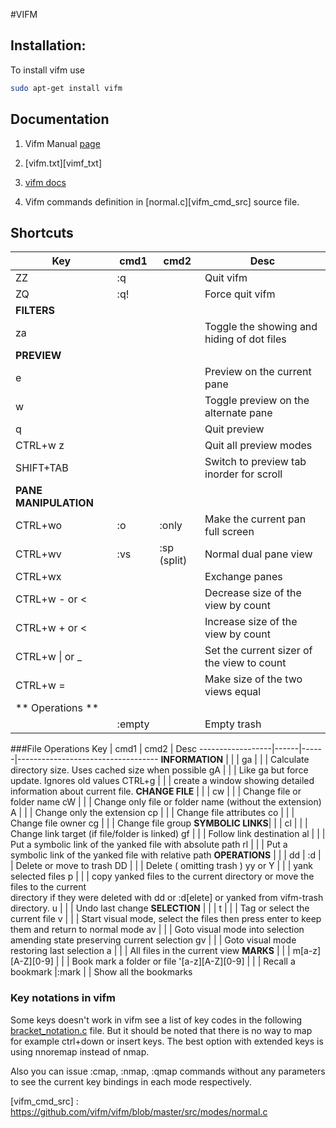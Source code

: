#VIFM

## Installation:
To install vifm use
~~~bash
sudo apt-get install vifm
~~~

## Documentation

1. Vifm Manual [page][vifm_manual]

2. [vifm.txt][vimf_txt]

3. [vifm docs][vifm_doc]

4. Vifm commands definition in [normal.c][vifm_cmd_src] source file.

## Shortcuts

Key                 | cmd1 | cmd2          |    Desc
--------------------|------|---------------|-----------------------------------
ZZ                  | :q   |               | Quit vifm
ZQ                  | :q!  |               | Force quit vifm
**FILTERS**         |      |               |
za                  |      |               | Toggle the showing and hiding of dot files
**PREVIEW**         |      |               |
e                   |      |               | Preview on the current pane
w                   |      |               | Toggle preview on the alternate pane 
q                   |      |               | Quit preview
CTRL+w z            |      |               | Quit all preview modes
SHIFT+TAB           |      |               | Switch to preview tab inorder for scroll
**PANE MANIPULATION**|     |               |
CTRL+wo             | :o   |  :only        | Make the current pan full screen
CTRL+wv             | :vs  |  :sp (split)  | Normal dual pane view
CTRL+wx             |      |               | Exchange panes
CTRL+w  - or <      |      |               | Decrease size of the view by count
CTRL+w  + or <      |      |               | Increase size of the view by count
CTRL+w  &#124; or _ |      |               | Set the current sizer of the view to count
CTRL+w  =           |      |               | Make size of the two views equal
** Operations **|||
                    |:empty|               | Empty trash

###File Operations
Key               | cmd1 | cmd2 |    Desc
------------------|------|------|-----------------------------------
**INFORMATION**   |      |      |
ga                |      |      | Calculate directory size. Uses cached size when possible
gA                |      |      | Like ga but force update. Ignores old values
CTRL+g            |      |      | create a window showing detailed information about current file.
**CHANGE FILE**   |      |      |
cw                |      |      | Change file or folder name
cW                |      |      | Change only file or folder name (without the extension)
A                 |      |      | Change only the extension
cp                |      |      | Change file attributes
co                |      |      | Change file owner
cg                |      |      | Change file group
**SYMBOLIC LINKS**|      |      |
cl                |      |      | Change link target (if file/folder is linked)
gf                |      |      | Follow link destination
al                |      |      | Put a symbolic link of the yanked file with absolute path
rl                |      |      | Put a symbolic link of the yanked file with relative path
**OPERATIONS**    |      |      |
dd                | :d   |      | Delete or move to trash
DD                |      |      | Delete ( omitting trash )
yy or Y           |      |      | yank selected files
p                 |      |      | copy yanked files to the current directory or move the files to the current</br> directory if they were deleted with dd or :d[elete] or yanked from vifm-trash directory.
u                 |      |      | Undo last change
**SELECTION**     |      |      |
t                 |      |      | Tag or select the current file
v                 |      |      | Start visual mode, select the files then press enter to keep them and return to normal mode
av                |      |      | Goto visual mode into selection amending state preserving current selection
gv                |      |      | Goto visual mode restoring last selection
a                 |      |      | All files in the current view
**MARKS**         |      |      |
m[a-z][A-Z][0-9]  |      |      | Book mark a folder or file
'[a-z][A-Z][0-9]  |      |      | Recall a bookmark
                  |:mark |      | Show all the bookmarks

### Key notations in vifm

Some keys doesn't work in vifm see a list of key codes in the following
[bracket_notation.c][bracket_notation] file. But it should be noted 
that there is no way to map for example ctrl+down or insert keys.
The best option with extended keys is using <ic>nnoremap</ic> instead of
<ic>nmap</ic>.

Also you can issue <ic>:cmap</ic>, <ic>:nmap</ic>, <ic>:qmap</ic> commands 
without any parameters to see the current key bindings in each mode respectively.

[bracket_notation]: https://github.com/vifm/vifm/blob/3f89a26cd4efa6c9be3e93a768e871cf718c8dd6/src/bracket_notation.c
[vifm_manual]: https://vifm.info/manual.shtml
[vifm_doc]: http://vifm.info/vimdoc.shtml#vifm-general-keys
[vifm_txt]: http://src.gnu-darwin.org/ports/misc/vifm/work/vifm-0.3a/src/vifm.txt
[vifm_cmd_src] : https://github.com/vifm/vifm/blob/master/src/modes/normal.c
